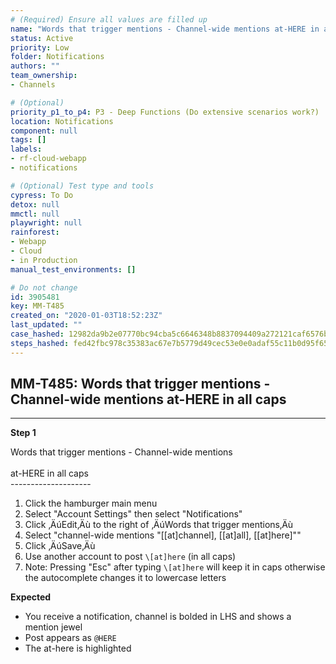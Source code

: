 ```yaml
---
# (Required) Ensure all values are filled up
name: "Words that trigger mentions - Channel-wide mentions at-HERE in all caps"
status: Active
priority: Low
folder: Notifications
authors: ""
team_ownership: 
- Channels

# (Optional)
priority_p1_to_p4: P3 - Deep Functions (Do extensive scenarios work?)
location: Notifications
component: null
tags: []
labels: 
- rf-cloud-webapp
- notifications

# (Optional) Test type and tools
cypress: To Do
detox: null
mmctl: null
playwright: null
rainforest: 
- Webapp
- Cloud
- in Production
manual_test_environments: []

# Do not change
id: 3905481
key: MM-T485
created_on: "2020-01-03T18:52:23Z"
last_updated: ""
case_hashed: 12982da9b2e07770bc94cba5c6646348b8837094409a272121caf6576be6cfb4825a968560ec513dbb298b8dca3ac773
steps_hashed: fed42fbc978c35383ac67e7b5779d49cec53e0e0adaf55c11b0d95f658c814eff333b82be6db1f384445193e8f2054e8
---
```


<!-- (Auto-generated) Based on frontmatter's "key" and "name" -->

## MM-T485: Words that trigger mentions - Channel-wide mentions at-HERE in all caps

---

**Step 1**

Words that trigger mentions - Channel-wide mentions\
\
at-HERE in all caps\
\--------------------

1. Click the hamburger main menu
2. Select "Account Settings" then select "Notifications"
3. Click ‚ÄúEdit‚Äù to the right of ‚ÄúWords that trigger mentions‚Äù
4. Select "channel-wide mentions "\[\[at]channel], \[\[at]all], \[\[at]here]""
5. Click ‚ÄúSave‚Äù
6. Use another account to post `\[at]here` (in all caps)
7. Note: Pressing "Esc" after typing `\[at]here` will keep it in caps otherwise the autocomplete changes it to lowercase letters

**Expected**

- You receive a notification, channel is bolded in LHS and shows a mention jewel
- Post appears as `@HERE`
- The at-here is highlighted
